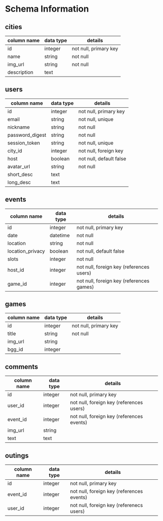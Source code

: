 # Schema Information

## cities
column name | data type | details
------------|-----------|-----------------------
id          | integer   | not null, primary key
name        | string    | not null
img_url     | string    | not null
description | text      |

## users
column name     | data type | details
----------------|-----------|-----------------------
id              | integer   | not null, primary key
email           | string    | not null, unique
nickname        | string    | not null
password_digest | string    | not null
session_token   | string    | not null, unique
city_id         | integer   | not null, foreign key
host            | boolean   | not null, default false
avatar_url      | string    | not null
short_desc      | text      |
long_desc       | text      |

## events
column name      | data type | details
-----------------|-----------|-----------------------
id               | integer   | not null, primary key
date             | datetime  | not null
location         | string    | not null
location_privacy | boolean   | not null, default false
slots            | integer   | not null
host_id          | integer   | not null, foreign key (references users)
game_id          | integer   | not null, foreign key (references games)

## games
column name  | data type | details
-------------|-----------|-----------------------
id           | integer   | not null, primary key
title        | string    | not null
img_url      | string    |
bgg_id       | integer   |

## comments
column name | data type | details
------------|-----------|-----------------------
id          | integer   | not null, primary key
user_id     | integer   | not null, foreign key (references users)
event_id    | integer   | not null, foreign key (references events)
img_url     | string    |
text        | text      |

## outings
column name | data type | details
------------|-----------|-----------------------
id          | integer   | not null, primary key
event_id    | integer   | not null, foreign key (references events)
user_id     | integer   | not null, foreign key (referenecs users)

